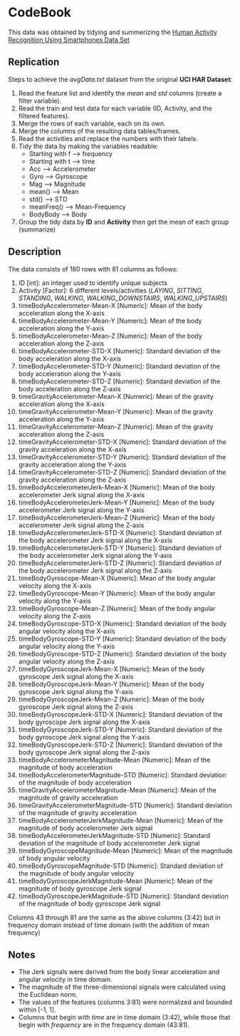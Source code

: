# CodeBook
This data was obtained by tidying and summerizing the [Human Activity Recognition Using Smartphones Data Set](https://archive.ics.uci.edu/ml/datasets/Human+Activity+Recognition+Using+Smartphones)

## Replication
Steps to achieve the *avgData.txt* dataset from the original **UCI HAR Dataset**:
1. Read the feature list and identify the *mean* and *std* columns (create a filter variable).
2. Read the train and test data for each variable (ID, Activity, and the filtered features).
3. Merge the rows of each variable, each on its own.
4. Merge the columns of the resulting data tables/frames.
5. Read the activities and replace the numbers with their labels.
6. Tidy the data by making the variables readable:
    * Starting with f --> frequency
    * Starting with t --> time
    * Acc --> Accelerometer
    * Gyro --> Gyroscope
    * Mag --> Magnitude
    * mean() --> Mean
    * std() --> STD
    * meanFreq() --> Mean-Frequency
    * BodyBody --> Body
7. Group the tidy data by **ID** and **Activity** then get the mean of each group (summarize) 

## Description
The data consists of 180 rows with 81 columns as follows:
1. ID [int]: an integer used to identify unique subjects
2. Activity [Factor]: 6 different levels/activities (*LAYING*, *SITTING*, *STANDING*, *WALKING*, *WALKING_DOWNSTAIRS*, *WALKING_UPSTAIRS*)
3. timeBodyAccelerometer-Mean-X [Numeric]: Mean of the body acceleration along the X-axis
4. timeBodyAccelerometer-Mean-Y [Numeric]: Mean of the body acceleration along the Y-axis
5. timeBodyAccelerometer-Mean-Z [Numeric]: Mean of the body acceleration along the Z-axis
6. timeBodyAccelerometer-STD-X [Numeric]: Standard deviation of the body acceleration along the X-axis
7. timeBodyAccelerometer-STD-Y [Numeric]: Standard deviation of the body acceleration along the Y-axis
8. timeBodyAccelerometer-STD-Z [Numeric]: Standard deviation of the body acceleration along the Z-axis
9. timeGravityAccelerometer-Mean-X [Numeric]: Mean of the gravity acceleration along the X-axis
10. timeGravityAccelerometer-Mean-Y [Numeric]: Mean of the gravity acceleration along the Y-axis
11. timeGravityAccelerometer-Mean-Z [Numeric]: Mean of the gravity acceleration along the Z-axis
12. timeGravityAccelerometer-STD-X [Numeric]: Standard deviation of the gravity acceleration along the X-axis
13. timeGravityAccelerometer-STD-Y [Numeric]: Standard deviation of the gravity acceleration along the Y-axis
14. timeGravityAccelerometer-STD-Z [Numeric]: Standard deviation of the gravity acceleration along the Z-axis
15. timeBodyAccelerometerJerk-Mean-X [Numeric]: Mean of the body accelerometer Jerk signal along the X-axis
16. timeBodyAccelerometerJerk-Mean-Y [Numeric]: Mean of the body accelerometer Jerk signal along the Y-axis
17. timeBodyAccelerometerJerk-Mean-Z [Numeric]: Mean of the body accelerometer Jerk signal along the Z-axis
18. timeBodyAccelerometerJerk-STD-X [Numeric]: Standard deviation of the body accelerometer Jerk signal along the X-axis
19. timeBodyAccelerometerJerk-STD-Y [Numeric]: Standard deviation of the body accelerometer Jerk signal along the Y-axis
20. timeBodyAccelerometerJerk-STD-Z [Numeric]: Standard deviation of the body accelerometer Jerk signal along the Z-axis
21. timeBodyGyroscope-Mean-X [Numeric]: Mean of the body angular velocity along the X-axis
22. timeBodyGyroscope-Mean-Y [Numeric]: Mean of the body angular velocity along the Y-axis
23. timeBodyGyroscope-Mean-Z [Numeric]: Mean of the body angular velocity along the Z-axis
24. timeBodyGyroscope-STD-X [Numeric]: Standard deviation of the body angular velocity along the X-axis
25. timeBodyGyroscope-STD-Y [Numeric]: Standard deviation of the body angular velocity along the Y-axis
26. timeBodyGyroscope-STD-Z [Numeric]: Standard deviation of the body angular velocity along the Z-axis
27. timeBodyGyroscopeJerk-Mean-X [Numeric]: Mean of the body gyroscope Jerk signal along the X-axis
28. timeBodyGyroscopeJerk-Mean-Y [Numeric]: Mean of the body gyroscope Jerk signal along the Y-axis
29. timeBodyGyroscopeJerk-Mean-Z [Numeric]: Mean of the body gyroscope Jerk signal along the Z-axis
30. timeBodyGyroscopeJerk-STD-X [Numeric]: Standard deviation of the body gyroscope Jerk signal along the X-axis
31. timeBodyGyroscopeJerk-STD-Y [Numeric]: Standard deviation of the body gyroscope Jerk signal along the Y-axis
32. timeBodyGyroscopeJerk-STD-Z [Numeric]: Standard deviation of the body gyroscope Jerk signal along the Z-axis
33. timeBodyAccelerometerMagnitude-Mean [Numeric]: Mean of the magnitude of body acceleration
34. timeBodyAccelerometerMagnitude-STD [Numeric]: Standard deviation of the magnitude of body acceleration
35. timeGravityAccelerometerMagnitude-Mean [Numeric]: Mean of the magnitude of gravity acceleration
36. timeGravityAccelerometerMagnitude-STD [Numeric]: Standard deviation of the magnitude of gravity acceleration
37. timeBodyAccelerometerJerkMagnitude-Mean [Numeric]: Mean of the magnitude of body accelerometer Jerk signal
38. timeBodyAccelerometerJerkMagnitude-STD [Numeric]: Standard deviation of the magnitude of body accelerometer Jerk signal
39. timeBodyGyroscopeMagnitude-Mean [Numeric]: Mean of the magnitude of body angular velocity
40. timeBodyGyroscopeMagnitude-STD [Numeric]: Standard deviation of the magnitude of body angular velocity
41. timeBodyGyroscopeJerkMagnitude-Mean [Numeric]: Mean of the magnitude of body gyroscope Jerk signal
42. timeBodyGyroscopeJerkMagnitude-STD [Numeric]: Standard deviation of the magnitude of body gyroscope Jerk signal

Columns 43 through 81 are the same as the above columns (3:42) but in frequency domain instead of time domain (with the addition of mean frequency)

## Notes

* The Jerk signals were derived from the body linear acceleration and angular velocity in time domain.
* The magnitude of the three-dimensional signals were calculated using the Euclidean norm.
* The values of the features (columns 3:81) were normalized and bounded within [-1, 1].
* Columns that begin with *time* are in time domain (3:42), while those that begin with *frequency* are in the frequency domain (43:81).
